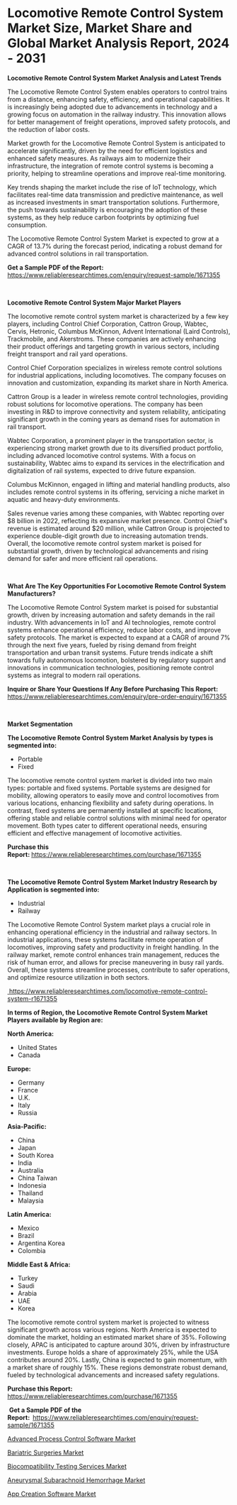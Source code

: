 <p><h1>Locomotive Remote Control System Market Size, Market Share and Global Market Analysis Report, 2024 - 2031</h1></p><p><strong>Locomotive Remote Control System Market Analysis and Latest Trends</strong></p>
<p><p>The Locomotive Remote Control System enables operators to control trains from a distance, enhancing safety, efficiency, and operational capabilities. It is increasingly being adopted due to advancements in technology and a growing focus on automation in the railway industry. This innovation allows for better management of freight operations, improved safety protocols, and the reduction of labor costs.</p><p>Market growth for the Locomotive Remote Control System is anticipated to accelerate significantly, driven by the need for efficient logistics and enhanced safety measures. As railways aim to modernize their infrastructure, the integration of remote control systems is becoming a priority, helping to streamline operations and improve real-time monitoring.</p><p>Key trends shaping the market include the rise of IoT technology, which facilitates real-time data transmission and predictive maintenance, as well as increased investments in smart transportation solutions. Furthermore, the push towards sustainability is encouraging the adoption of these systems, as they help reduce carbon footprints by optimizing fuel consumption. </p><p>The Locomotive Remote Control System Market is expected to grow at a CAGR of 13.7% during the forecast period, indicating a robust demand for advanced control solutions in rail transportation.</p></p>
<p><strong>Get a Sample PDF of the Report:&nbsp;</strong> <a href="https://www.reliableresearchtimes.com/enquiry/request-sample/1671355?utm_campaign=1287&utm_medium=2&utm_source=Github&utm_content=ia&utm_term=10102024&utm_id=locomotive-remote-control-system">https://www.reliableresearchtimes.com/enquiry/request-sample/1671355</a></p>
<p>&nbsp;</p>
<p><strong>Locomotive Remote Control System Major Market Players</strong></p>
<p><p>The locomotive remote control system market is characterized by a few key players, including Control Chief Corporation, Cattron Group, Wabtec, Cervis, Hetronic, Columbus McKinnon, Advent International (Laird Controls), Trackmobile, and Akerstroms. These companies are actively enhancing their product offerings and targeting growth in various sectors, including freight transport and rail yard operations.</p><p>Control Chief Corporation specializes in wireless remote control solutions for industrial applications, including locomotives. The company focuses on innovation and customization, expanding its market share in North America.</p><p>Cattron Group is a leader in wireless remote control technologies, providing robust solutions for locomotive operations. The company has been investing in R&D to improve connectivity and system reliability, anticipating significant growth in the coming years as demand rises for automation in rail transport.</p><p>Wabtec Corporation, a prominent player in the transportation sector, is experiencing strong market growth due to its diversified product portfolio, including advanced locomotive control systems. With a focus on sustainability, Wabtec aims to expand its services in the electrification and digitalization of rail systems, expected to drive future expansion.</p><p>Columbus McKinnon, engaged in lifting and material handling products, also includes remote control systems in its offering, servicing a niche market in aquatic and heavy-duty environments.</p><p>Sales revenue varies among these companies, with Wabtec reporting over $8 billion in 2022, reflecting its expansive market presence. Control Chief's revenue is estimated around $20 million, while Cattron Group is projected to experience double-digit growth due to increasing automation trends. Overall, the locomotive remote control system market is poised for substantial growth, driven by technological advancements and rising demand for safer and more efficient rail operations.</p></p>
<p>&nbsp;</p>
<p><strong>What Are The Key Opportunities For Locomotive Remote Control System Manufacturers?</strong></p>
<p><p>The Locomotive Remote Control System market is poised for substantial growth, driven by increasing automation and safety demands in the rail industry. With advancements in IoT and AI technologies, remote control systems enhance operational efficiency, reduce labor costs, and improve safety protocols. The market is expected to expand at a CAGR of around 7% through the next five years, fueled by rising demand from freight transportation and urban transit systems. Future trends indicate a shift towards fully autonomous locomotion, bolstered by regulatory support and innovations in communication technologies, positioning remote control systems as integral to modern rail operations.</p></p>
<p><strong>Inquire or Share Your Questions If Any Before Purchasing This Report:</strong> <a href="https://www.reliableresearchtimes.com/enquiry/pre-order-enquiry/1671355?utm_campaign=1287&utm_medium=2&utm_source=Github&utm_content=ia&utm_term=10102024&utm_id=locomotive-remote-control-system">https://www.reliableresearchtimes.com/enquiry/pre-order-enquiry/1671355</a></p>
<p>&nbsp;</p>
<p><strong>Market Segmentation</strong></p>
<p><strong>The Locomotive Remote Control System Market Analysis by types is segmented into:</strong></p>
<p><ul><li>Portable</li><li>Fixed</li></ul></p>
<p><p>The locomotive remote control system market is divided into two main types: portable and fixed systems. Portable systems are designed for mobility, allowing operators to easily move and control locomotives from various locations, enhancing flexibility and safety during operations. In contrast, fixed systems are permanently installed at specific locations, offering stable and reliable control solutions with minimal need for operator movement. Both types cater to different operational needs, ensuring efficient and effective management of locomotive activities.</p></p>
<p><strong>Purchase this Report:&nbsp;</strong><a href="https://www.reliableresearchtimes.com/purchase/1671355?utm_campaign=1287&utm_medium=2&utm_source=Github&utm_content=ia&utm_term=10102024&utm_id=locomotive-remote-control-system">https://www.reliableresearchtimes.com/purchase/1671355</a></p>
<p>&nbsp;</p>
<p><strong>The Locomotive Remote Control System Market Industry Research by Application is segmented into:</strong></p>
<p><ul><li>Industrial</li><li>Railway</li></ul></p>
<p><p>The Locomotive Remote Control System market plays a crucial role in enhancing operational efficiency in the industrial and railway sectors. In industrial applications, these systems facilitate remote operation of locomotives, improving safety and productivity in freight handling. In the railway market, remote control enhances train management, reduces the risk of human error, and allows for precise maneuvering in busy rail yards. Overall, these systems streamline processes, contribute to safer operations, and optimize resource utilization in both sectors.</p></p>
<p><a href="https://www.reliableresearchtimes.com/locomotive-remote-control-system-r1671355?utm_campaign=1287&utm_medium=2&utm_source=Github&utm_content=ia&utm_term=10102024&utm_id=locomotive-remote-control-system">&nbsp;https://www.reliableresearchtimes.com/locomotive-remote-control-system-r1671355</a></p>
<p><strong>In terms of Region, the Locomotive Remote Control System Market Players available by Region are:</strong></p>
<p>
    <p> <strong> North America: </strong>
        <ul>
            <li>United States</li>
            <li>Canada</li>
        </ul>
        </p> 
    <p> <strong> Europe: </strong>
        <ul>
            <li>Germany</li>
            <li>France</li>
            <li>U.K.</li>
            <li>Italy</li>
            <li>Russia</li>
        </ul>
        </p> 
    <p> <strong> Asia-Pacific: </strong>
        <ul>
            <li>China</li>
            <li>Japan</li>
            <li>South Korea</li>
            <li>India</li>
            <li>Australia</li>
            <li>China Taiwan</li>
            <li>Indonesia</li>
            <li>Thailand</li>
            <li>Malaysia</li>
        </ul>
        </p> 
    <p> <strong> Latin America: </strong>
        <ul>
            <li>Mexico</li>
            <li>Brazil</li>
            <li>Argentina Korea</li>
            <li>Colombia</li>
        </ul>
        </p> 
    <p> <strong> Middle East & Africa: </strong>
        <ul>
            <li>Turkey</li>
            <li>Saudi</li>
            <li>Arabia</li>
            <li>UAE</li>
            <li>Korea</li>
        </ul>
    </p>
    </p>
<p><p>The locomotive remote control system market is projected to witness significant growth across various regions. North America is expected to dominate the market, holding an estimated market share of 35%. Following closely, APAC is anticipated to capture around 30%, driven by infrastructure investments. Europe holds a share of approximately 25%, while the USA contributes around 20%. Lastly, China is expected to gain momentum, with a market share of roughly 15%. These regions demonstrate robust demand, fueled by technological advancements and increased safety regulations.</p></p>
<p><strong>Purchase this Report: </strong><a href="https://www.reliableresearchtimes.com/purchase/1671355?utm_campaign=1287&utm_medium=2&utm_source=Github&utm_content=ia&utm_term=10102024&utm_id=locomotive-remote-control-system">https://www.reliableresearchtimes.com/purchase/1671355</a></p>
<p>&nbsp;<strong>Get a Sample PDF of the Report:&nbsp;&nbsp;</strong><a href="https://www.reliableresearchtimes.com/enquiry/request-sample/1671355?utm_campaign=1287&utm_medium=2&utm_source=Github&utm_content=ia&utm_term=10102024&utm_id=locomotive-remote-control-system">https://www.reliableresearchtimes.com/enquiry/request-sample/1671355</a></p>
<p><strong></strong></p>
<p><p><a href="https://www.linkedin.com/pulse/growth-opportunities-challenges-advanced-process-control-software-8oe0c?utm_campaign=1287&utm_medium=2&utm_source=Github&utm_content=ia&utm_term=10102024&utm_id=locomotive-remote-control-system">Advanced Process Control Software Market</a></p><p><a href="https://www.linkedin.com/pulse/navigating-bariatric-surgeries-market-expert-analysis-forecast-o13qe?utm_campaign=1287&utm_medium=2&utm_source=Github&utm_content=ia&utm_term=10102024&utm_id=locomotive-remote-control-system">Bariatric Surgeries Market</a></p><p><a href="https://www.linkedin.com/pulse/global-biocompatibility-testing-services-market-size-trends-rg94e?utm_campaign=1287&utm_medium=2&utm_source=Github&utm_content=ia&utm_term=10102024&utm_id=locomotive-remote-control-system">Biocompatibility Testing Services Market</a></p><p><a href="https://www.linkedin.com/pulse/navigating-change-aneurysmal-subarachnoid-hemorrhage-landscapes-xkpmc?utm_campaign=1287&utm_medium=2&utm_source=Github&utm_content=ia&utm_term=10102024&utm_id=locomotive-remote-control-system">Aneurysmal Subarachnoid Hemorrhage Market</a></p><p><a href="https://www.linkedin.com/pulse/app-creation-software-market-size-growth-trends-statistics-fjqlc?utm_campaign=1287&utm_medium=2&utm_source=Github&utm_content=ia&utm_term=10102024&utm_id=locomotive-remote-control-system">App Creation Software Market</a></p></p>